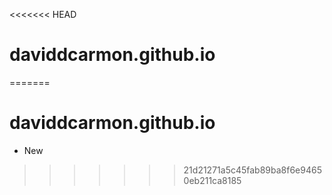 <<<<<<< HEAD
# daviddcarmon.github.io
=======
# daviddcarmon.github.io

- New
>>>>>>> 21d21271a5c45fab89ba8f6e94650eb211ca8185
